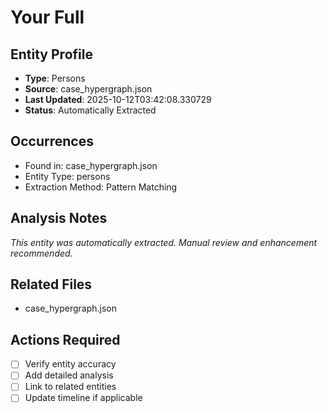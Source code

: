 # Your Full

## Entity Profile
- **Type**: Persons
- **Source**: case_hypergraph.json
- **Last Updated**: 2025-10-12T03:42:08.330729
- **Status**: Automatically Extracted

## Occurrences
- Found in: case_hypergraph.json
- Entity Type: persons
- Extraction Method: Pattern Matching

## Analysis Notes
*This entity was automatically extracted. Manual review and enhancement recommended.*

## Related Files
- case_hypergraph.json

## Actions Required
- [ ] Verify entity accuracy
- [ ] Add detailed analysis
- [ ] Link to related entities
- [ ] Update timeline if applicable
